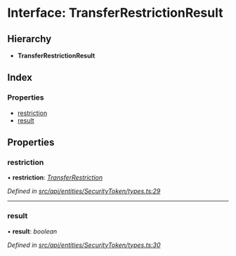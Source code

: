 # Interface: TransferRestrictionResult

## Hierarchy

* **TransferRestrictionResult**

## Index

### Properties

* [restriction](transferrestrictionresult.md#restriction)
* [result](transferrestrictionresult.md#result)

## Properties

###  restriction

• **restriction**: *[TransferRestriction](transferrestriction.md)*

*Defined in [src/api/entities/SecurityToken/types.ts:29](https://github.com/PolymathNetwork/polymesh-sdk/blob/108d588b/src/api/entities/SecurityToken/types.ts#L29)*

___

###  result

• **result**: *boolean*

*Defined in [src/api/entities/SecurityToken/types.ts:30](https://github.com/PolymathNetwork/polymesh-sdk/blob/108d588b/src/api/entities/SecurityToken/types.ts#L30)*
